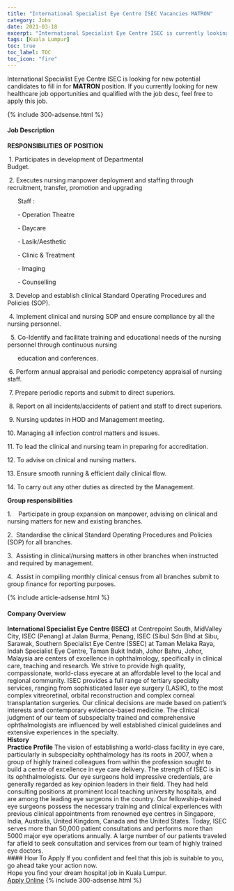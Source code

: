 ```yaml
---
title: "International Specialist Eye Centre ISEC Vacancies MATRON" 
category: Jobs 
date: 2021-03-18 
excerpt: "International Specialist Eye Centre ISEC is currently looking for suitable person to fill in the MATRON which positioned at Kuala Lumpur" 
tags: [Kuala Lumpur] 
toc: true 
toc_label: TOC 
toc_icon: "fire" 
--- 
```


<p>International Specialist Eye Centre ISEC is looking for new potential candidates to fill in for <b>MATRON</b> position. If you currently looking for new healthcare job opportunities and qualified with the job desc, feel free to apply this job.
</p>{% include 300-adsense.html %} 
<div><div><h4>Job Description</h4></div><div><div><span><div><p><strong>RESPONSIBILITIES OF POSITION</strong></p><p>&#160;1.&#160;Participates in development of Departmental Budget.&#160;&#160;&#160;&#160;&#160;&#160;&#160;&#160;&#160;&#160;&#160;&#160;&#160;&#160;&#160;&#160;&#160;&#160;&#160;&#160;&#160;&#160;&#160;&#160;&#160;&#160;&#160;&#160;&#160;&#160;&#160;&#160;&#160;&#160;&#160;&#160;&#160;&#160;&#160;&#160;&#160;&#160;&#160;&#160;&#160;&#160;&#160;&#160;&#160;&#160;&#160;&#160;&#160;&#160;&#160;&#160;&#160;&#160;&#160;&#160;&#160;&#160;&#160;&#160;&#160;&#160;&#160;&#160;&#160;</p><p>&#160;2.&#160;Executes nursing manpower deployment and staffing through recruitment, transfer, promotion and upgrading&#160;&#160;&#160;&#160;&#160;&#160;</p><p>&#160;&#160;&#160;&#160;&#160;&#160;Staff :</p><p>&#160;&#160;&#160;&#160;&#160;&#160;- Operation Theatre</p><p>&#160;&#160;&#160;&#160;&#160;&#160;- Daycare</p><p>&#160;&#160;&#160;&#160;&#160;&#160;- Lasik/Aesthetic</p><p>&#160;&#160;&#160;&#160;&#160;&#160;- Clinic &amp; Treatment</p><p>&#160;&#160;&#160;&#160;&#160;&#160;- Imaging</p><p>&#160;&#160;&#160;&#160;&#160;&#160;- Counselling</p><p>&#160;3.&#160;Develop and establish clinical Standard Operating Procedures and Policies (SOP).&#160;&#160;&#160;&#160;&#160;&#160;&#160;&#160;&#160;&#160;&#160;&#160;&#160;&#160;&#160;&#160;&#160;&#160;&#160;&#160;&#160;&#160;&#160;&#160;&#160;&#160;&#160;&#160;&#160;&#160;&#160;&#160;&#160;&#160;&#160;&#160;&#160;</p><p>&#160;4.&#160;Implement clinical and nursing SOP and ensure compliance by all the nursing personnel.</p><p>&#160;&#160;5.&#160;Co-Identify and facilitate training and educational needs of the nursing personnel through continuous nursing&#160;&#160;&#160;&#160;</p><p>&#160;&#160;&#160;&#160;&#160;&#160;education and conferences.&#160;&#160;&#160;&#160;&#160;&#160;&#160;&#160;&#160;&#160;&#160;&#160;&#160;&#160;&#160;&#160;&#160;&#160;&#160;&#160;&#160;&#160;&#160;&#160;&#160;&#160;&#160;&#160;&#160;&#160;&#160;&#160;&#160;&#160;&#160;&#160;&#160;&#160;&#160;&#160;&#160;&#160;&#160;&#160;&#160;&#160;&#160;&#160;&#160;&#160;&#160;&#160;&#160;&#160;&#160;&#160;&#160;&#160;&#160;&#160;&#160;&#160;&#160;&#160;&#160;&#160;&#160;&#160;&#160;&#160;</p><p>&#160;6.&#160;Perform annual appraisal and periodic competency appraisal of nursing staff.&#160;&#160;&#160;&#160;&#160;&#160;&#160;&#160;&#160;&#160;&#160;&#160;&#160;&#160;&#160;&#160;&#160;&#160;&#160;&#160;&#160;&#160;&#160;&#160;&#160;&#160;&#160;&#160;&#160;&#160;&#160;&#160;&#160;&#160;&#160;&#160;&#160;&#160;&#160;&#160;&#160;&#160;&#160;&#160;&#160;</p><p>&#160;7.&#160;Prepare periodic reports and submit to direct superiors.</p><p>&#160;8.&#160;Report on all incidents/accidents of patient and staff to direct superiors.</p><p>&#160;9.&#160;Nursing updates in HOD and Management meeting.</p><p>10.&#160;Managing all infection control matters and issues.</p><p>11.&#160;To lead the clinical and nursing team in preparing for accreditation.</p><p>12.&#160;To advise on clinical and nursing matters.</p><p>13.&#160;Ensure smooth running &amp; efficient daily clinical flow.</p><p>14.&#160;To carry out any other duties as directed by the Management.</p><p><strong>Group responsibilities</strong></p><p>1.&#160;&#160;&#160;&#160;Participate in group expansion on manpower, advising on clinical and nursing matters for new and existing branches.</p><p>2.&#160;&#160;Standardise the clinical Standard Operating Procedures and Policies (SOP) for all branches.</p><p>3.&#160;&#160;Assisting in clinical/nursing matters in other branches when instructed and required by management.</p><p>4.&#160;&#160;Assist in compiling monthly clinical census from all branches submit to group finance for reporting purposes.</p></div></span></div></div></div> 
{% include article-adsense.html %} 
<div><div><h4>Company Overview</h4></div><div><div><span><div><div>
<div><strong>International Specialist Eye Centre (ISEC)</strong> at Centrepoint South,&#160;MidValley City, ISEC (Penang) at Jalan Burma, Penang, ISEC (Sibu) Sdn Bhd at Sibu, Sarawak, Southern Specialist Eye Centre (SSEC) at Taman Melaka Raya, Indah Specialist Eye Centre, Taman Bukit Indah, Johor Bahru, Johor, Malaysia are centers of excellence in ophthalmology, specifically in clinical care, teaching and research. We strive to provide high quality, compassionate, world-class eyecare at an affordable level to the local and regional community. ISEC provides a full range of tertiary specialty services, ranging from sophisticated laser eye surgery (LASIK), to the most complex vitreoretinal, orbital reconstruction and complex corneal transplantation surgeries. Our clinical decisions are made based on patient&#8217;s interests and contemporary evidence-based medicine. The clinical judgment of our team of subspecialty trained and comprehensive ophthalmologists are influenced by well established clinical guidelines and extensive experiences in the specialty.</div>
</div>
<div><strong>History</strong></div>
<div>
<div><strong>Practice Profile</strong> The vision of establishing a world-class facility in eye care, particularly in subspecialty ophthalmology has its roots in 2007, when a group of highly trained colleagues from within the profession sought to build a centre of excellence in eye care delivery. The strength of ISEC is in its ophthalmologists. Our eye surgeons hold impressive credentials, are generally regarded as key opinion leaders in their field. They had held consulting positions at prominent local teaching university hospitals, and are among the leading eye surgeons in the country. Our fellowship-trained eye surgeons possess the necessary training and clinical experiences with previous clinical appointments from renowned eye centres in Singapore, India, Australia, United Kingdom, Canada and the United States. Today, ISEC serves more than 50,000 patient consultations and performs more than 5000 major eye operations annually. A large number of our patients traveled far afield to seek consultation and services from our team of highly trained eye doctors.</div>
</div></div></span></div></div></div> 
#### How To Apply 
If you confident and feel that this job is suitable to you, go ahead take your action now. <br/> 
Hope you find your dream hospital job in Kuala Lumpur. <br/> 
<a href="https://www.jobstreet.com.my/en/job/matron-4495453?jobId=jobstreet-my-job-4495453" class="btn btn--warning" target="_blank" rel="nofollow noopenner">Apply Online</a> 
{% include 300-adsense.html %} 